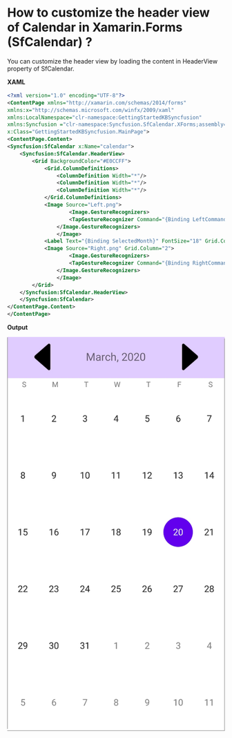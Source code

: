 # How to customize the header view of Calendar in Xamarin.Forms (SfCalendar) ?

You can customize the header view by loading the content in HeaderView property of SfCalendar.

**XAML**

``` xml
<?xml version="1.0" encoding="UTF-8"?>
<ContentPage xmlns="http://xamarin.com/schemas/2014/forms" 
xmlns:x="http://schemas.microsoft.com/winfx/2009/xaml" 
xmlns:LocalNamespace="clr-namespace:GettingStartedKBSyncfusion"
xmlns:Syncfusion ="clr-namespace:Syncfusion.SfCalendar.XForms;assembly=Syncfusion.SfCalendar.XForms"
x:Class="GettingStartedKBSyncfusion.MainPage">
<ContentPage.Content>
<Syncfusion:SfCalendar x:Name="calendar">
    <Syncfusion:SfCalendar.HeaderView>
        <Grid BackgroundColor="#E0CCFF">
            <Grid.ColumnDefinitions>
                <ColumnDefinition Width="*"/>
                <ColumnDefinition Width="*"/>
                <ColumnDefinition Width="*"/>
            </Grid.ColumnDefinitions>
            <Image Source="Left.png">
                    <Image.GestureRecognizers>
                    <TapGestureRecognizer Command="{Binding LeftCommand}" />
                </Image.GestureRecognizers>
                </Image>
            <Label Text="{Binding SelectedMonth}" FontSize="18" Grid.Column="1" VerticalOptions="Center" HorizontalOptions="Center" VerticalTextAlignment="Center" HorizontalTextAlignment="Center"/>
            <Image Source="Right.png" Grid.Column="2">
                    <Image.GestureRecognizers>
                    <TapGestureRecognizer Command="{Binding RightCommand}" />
                </Image.GestureRecognizers>
                </Image>
        </Grid>
    </Syncfusion:SfCalendar.HeaderView>
    </Syncfusion:SfCalendar>
</ContentPage.Content>
</ContentPage>
```
**Output**

![CustomHeaderView](https://github.com/SyncfusionExamples/headerview-customization-calendar-xamarin/blob/master/ScreenShots/CutomHeaderView.png)

